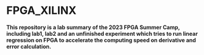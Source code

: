# FPGA_XILINX
__This repository is a lab summary of the 2023 FPGA Summer Camp, including lab1, lab2 and an unfinished experiment which tries to run linear regression on FPGA to accelerate the computing speed on derivative and error calculation.__

